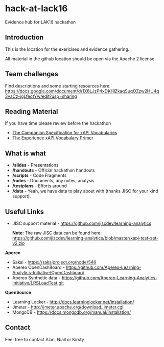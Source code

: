 # hack-at-lack16
Evidence hub for LAK16 hackathon

## Introduction
This is the location for the exericises and evidence gathering. 

All material in the github location should be open via the Apache 2 license.

## Team challenges
Find descriptions and some starting resources here:
https://docs.google.com/document/d/1X6LJzP4xDKHlZkaqSuqOZzw2HU4q3vaCz-jgLfeotYw/edit?usp=sharing

## Reading Material

If you have time please review before the hackathon

* [The Companion Specification for xAPI Vocabularies](https://adl.gitbooks.io/companion-specification-for-xapi-vocabularies/content/)
* [The Experience xAPI Vocabulary Primer](https://adl.gitbooks.io/experience-xapi-vocabulary-primer/content/)

## What is what

* **/slides**  - Presentations
* **/handouts** - Official hackathon handouts
* **/scripts** - Code Fragments
* **/notes** - Documents, any notes, analysis
* **/testplans** - Efforts around 
* **/data** - Yeah, we have data to play about with (thanks JISC for your kind support).

## Useful Links

* JISC support material - https://github.com/jiscdev/learning-analytics
  
    **Note:** The raw JISC data can be found here:  https://github.com/jiscdev/learning-analytics/blob/master/xapi-test-set-v2.zip

**Apereo**

* Sakai - https://sakaiproject.org/node/546
* Apereo OpenDashBoard - https://github.com/Apereo-Learning-Analytics-Initiative/OpenDashboard
* Apereo Synthetic data - https://github.com/Apereo-Learning-Analytics-Initiative/LRSLoadTest.git

**OpenSource**

* Learning Locker - http://docs.learninglocker.net/installation/
* Jmeter - http://jmeter.apache.org/download_jmeter.cgi
* MongoDB - https://docs.mongodb.org/manual/installation/

## Contact

Feel free to contact Alan, Niall or Kirsty
